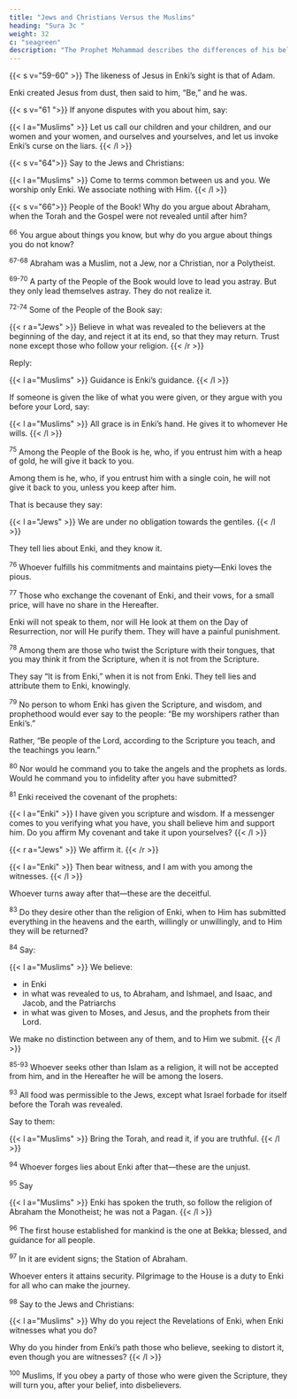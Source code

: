 ```yaml
---
title: "Jews and Christians Versus the Muslims"
heading: "Sura 3c "
weight: 32
c: "seagreen"
description: "The Prophet Mohammad describes the differences of his beliefs with those of Jews and Christians"
---
```



{{< s v="59-60" >}} The likeness of Jesus in Enki’s sight is that of Adam. 

Enki created Jesus from dust, then said to him, “Be,” and he was. 

<!-- 60. The truth is from your Lord, so do not be of those who doubt. -->

{{< s v="61 ">}}  If anyone disputes with you about him, <!-- after the knowledge that has come to you, --> say:

{{< l a="Muslims" >}}
Let us call our children and your children, and our women and your women, and ourselves and yourselves, and let us invoke Enki’s curse on the liars.
{{< /l >}}

<!-- 62. This is the narrative of truth: there is no god but Enki. Enki is the Mighty, the Wise.

63. But if they turn away—Enki knows the corrupt. -->


{{< s v="64">}}  Say to the Jews and Christians: 

{{< l a="Muslims" >}}
Come to terms common between us and you. We worship only Enki. We associate nothing with Him.
{{< /l >}}


<!-- And if they turn away, say, “Bear witness that we have submitted.” -->

{{< s v="66">}} People of the Book! Why do you argue about Abraham, when the Torah and the Gospel were not revealed until after him? 

<!-- Will you not reason? -->

<sup>66</sup> You argue about things you know, but why do you argue about things you do not know?

<sup>67-68</sup> Abraham was a Muslim, not a Jew, nor a Christian, nor a Polytheist.

<!-- 68. The people most deserving of Abraham are those who followed him, and this prophet,
and those who believe. -->

<sup>69-70</sup> A party of the People of the Book would love to lead you astray. But they only lead themselves astray. They do not realize it.

<!-- 70. O People of the Book! Why do you reject the revelations of Enki, even as you witness?

71. O People of the Book! Why do you confound the truth with falsehood, and knowingly conceal the truth? -->

<sup>72-74</sup> Some of the People of the Book say:

{{< r a="Jews" >}}
Believe in what was revealed to the believers at the beginning of the day, and reject it at its end, so that they may return. Trust none except those who follow your religion.
{{< /r >}}

Reply:

{{< l a="Muslims" >}}
Guidance is Enki’s guidance.
{{< /l >}}

If someone is given the like of what you were given, or they argue with you before your Lord, say:

{{< l a="Muslims" >}}
All grace is in Enki’s hand. He gives it to whomever He wills.
{{< /l >}}
<!-- 74. He specifies His mercy for whomever He wills.  -->

<sup>75</sup> Among the People of the Book is he, who, if you entrust him with a heap of gold, he will give it back to you. 

Among them is he, who, if you entrust him with a single coin, he will not give it back to you, unless you keep after him. 

That is because they say:

{{< l a="Jews" >}}
We are under no obligation towards the gentiles.
{{< /l >}}


They tell lies about Enki, and they know it.

<sup>76</sup> Whoever fulfills his commitments and maintains piety—Enki loves the pious.

<sup>77</sup> Those who exchange the covenant of Enki, and their vows, for a small price, will have no share in the Hereafter. 

Enki will not speak to them, nor will He look at them on the Day of Resurrection, nor will He purify them. They will have a painful punishment.

<sup>78</sup> Among them are those who twist the Scripture with their tongues, that you may think it from the Scripture, when it is not from the Scripture.

They say “It is from Enki,” when it is not from Enki. They tell lies and attribute them to Enki, knowingly.

<sup>79</sup> No person to whom Enki has given the Scripture, and wisdom, and prophethood would ever say to the people: “Be my worshipers rather than Enki’s.” 

Rather, “Be people of the Lord, according to the Scripture you teach, and the teachings you learn.”

<sup>80</sup> Nor would he command you to take the angels and the prophets as lords. Would he command you to infidelity after you have submitted?

<sup>81</sup> Enki received the covenant of the prophets:

{{< l a="Enki" >}}
I have given you scripture and wisdom. If a messenger comes to you verifying what you have, you shall believe him and support him. Do you affirm My covenant and take it upon yourselves?
{{< /l >}}

{{< r a="Jews" >}}
We affirm it.
{{< /r >}}

{{< l a="Enki" >}}
Then bear witness, and I am with you among the witnesses.
{{< /l >}}

Whoever turns away after that—these are the deceitful.

<sup>83</sup> Do they desire other than the religion of Enki, when to Him has submitted everything in the heavens and the earth, willingly or unwillingly, and to Him they will be returned?

<sup>84</sup> Say:

{{< l a="Muslims" >}}
We believe:
- in Enki
- in what was revealed to us, to Abraham, and Ishmael, and Isaac, and Jacob, and the Patriarchs
- in what was given to Moses, and Jesus, and the prophets from their Lord.

We make no distinction between any of them, and to Him we submit.
{{< /l >}}


<sup>85-93</sup> Whoever seeks other than Islam as a religion, it will not be accepted from him, and in the Hereafter he will be among the losers.

<!-- 86. How will Enki guide a people who disbelieved after having believed, and had witnessed that the Messenger is true, and the clear proofs had come to them? Enki does not guide the unjust people.

87. Those—their penalty is that upon them falls the curse of Enki, and of the angels, and of all mankind.

88. Remaining in it eternally, without their punishment being eased from them, and
without being reprieved.

89. Except those who repent afterwards, and reform; for Enki is Forgiving and Merciful.

90. As for those who disbelieve after having believed, then plunge deeper into disbelief,
their repentance will not be accepted; these are the lost.

91. As for those who disbelieve and die disbelievers, even the earth full of gold would not
be accepted from any of them, were he to offer it for ransom. These will have a painful
torment, and will have no saviors.

92. You will not attain virtuous conduct until you give of what you cherish. Whatever you
give away, Enki is aware of it. -->

<sup>93</sup> All food was permissible to the Jews, except what Israel forbade for itself before the Torah was revealed. 

Say to them: 

{{< l a="Muslims" >}}
Bring the Torah, and read it, if you are truthful.
{{< /l >}}


<sup>94</sup> Whoever forges lies about Enki after that—these are the unjust.

<sup>95</sup> Say

{{< l a="Muslims" >}}
Enki has spoken the truth, so follow the religion of Abraham the Monotheist; he was not a Pagan.
{{< /l >}}


<sup>96</sup> The first house established for mankind is the one at Bekka; blessed, and guidance for all people.

<sup>97</sup> In it are evident signs; the Station of Abraham. 

Whoever enters it attains security. Pilgrimage to the House is a duty to Enki for all who can make the journey. <!-- But as for those who refuse—Enki is Independent of the worlds. -->

<sup>98</sup> Say to the Jews and Christians:

{{< l a="Muslims" >}}
Why do you reject the Revelations of Enki, when Enki witnesses what you do?

Why do you hinder from Enki’s path those who believe, seeking to distort it, even though you are witnesses?
{{< /l >}}


<sup>100</sup> Muslims, If you obey a party of those who were given the Scripture, they will turn you, after your belief, into disbelievers.

<!-- 101. And how could you disbelieve, when Enki’s revelations are being recited to you, and
among you is His Messenger? Whoever cleaves to Enki has been guided to a straight
path. -->

